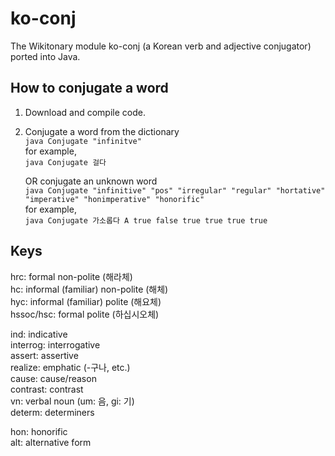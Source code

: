 # ko-conj

The Wikitonary module ko-conj (a Korean verb and adjective conjugator) ported into Java.

## How to conjugate a word
1. Download and compile code.
2. Conjugate a word from the dictionary  
`java Conjugate "infinitve"`  
for example,  
`java Conjugate 걸다`  

   OR conjugate an unknown word  
   `java Conjugate "infinitive" "pos" "irregular" "regular" "hortative" "imperative" "honimperative" "honorific"`  
   for example,  
   `java Conjugate 가소롭다 A true false true true true true`

## Keys
hrc: formal non-polite (해라체)  
hc: informal (familiar) non-polite (해체)  
hyc: informal (familiar) polite (해요체)  
hssoc/hsc: formal polite (하십시오체)  

ind: indicative  
interrog: interrogative  
assert: assertive  
realize: emphatic (-구나, etc.)  
cause: cause/reason  
contrast: contrast  
vn: verbal noun (um: 음, gi: 기)  
determ: determiners  

hon: honorific  
alt: alternative form  
